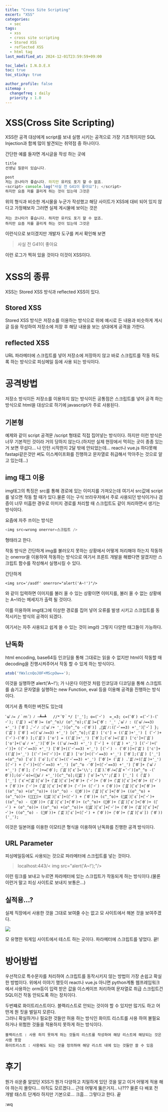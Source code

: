 ```yaml
---
title: "Cross Site Scripting"
excert: "XSS"
categories:
  - sec
tags:
  - xss
  - cross site scripting
  - Stored XSS
  - reflected XSS
  - html tag
last_modified_at: 2024-12-01T23:59:59+09:00

toc_label: I.N.D.E.X
toc: true
toc_sticky: true

author_profile: false
sitemap :
  changefreq : daily
  priority : 1.0
---
```


# XSS(Cross Site Scripting)

XSS란 공격 대상에게 script를 보내 실행 시키는 공격으로 가장 기초적이지만 SQL Injection과 함께 많이 발견되는 취약점 중 하나이다.

간단한 예를 들자면 게시글을 작성 하는 곳에
```javascript
title
선생님 질문이 있습니다.

post
저는 코나타가 좋습니다. 하지만 유키도 포기 할 수 없죠.
<script> console.log("사실 전 G41이 좋아요"); </script>
하지만 요즘 저를 끌리게 하는 것이 있는데 그것은
```

위의 형식과 비슷한 게시물을 누군가 작성했고 해당 사이트가 XSS에 대비 되어 있지 않다고 가정해보자 그러면 실제 게시물에 보이는 것은

```text
저는 코나타가 좋습니다. 하지만 유키도 포기 할 수 없죠.
하지만 요즘 저를 끌리게 하는 것이 있는데 그것은
```

이런식으로 보이겠지만 개발자 도구를 켜서 확인해 보면 

> 사실 전 G41이 좋아요

이런 로그가 찍혀 있을 것이다 이것이 XSS이다.

# XSS의 종류

XSS는 Stored XSS 방식과 reflected XSS이 있다.

## Stored XSS

Stored XSS 방식은 저장소를 이용하는 방식으로 위에 예시로 든 내용과 비슷하게 게시글 등을 작성하여 저장소에 저장 후 해당 내용을 보는 상대에게 공격을 가한다.

## reflected XSS

URL 파라메터에 스크립트를 넣어 저장소에 저장하지 않고 바로 스크립트를 작동 하도록 하는 방식으로 피싱메일 등에 사용 되는 방식이다.

# 공격방법

저장소 방식이든 저장소를 이용하지 않는 방식이든 공통점은 스크립트를 넣어 공격 하는 방식으로 html을 대상으로 하기에 javascript가 주로 사용된다.

## 기본형

예제와 같이 script 공격문 /script 형태로 직접 집어넣는 방식이다. 하지만 이런 방식은 너무 기본적인 것이라 거의 당하지 않는다.(하지만 실제 현장에서 먹히는 곳이 종종 있는거 보면 무섭다... 나 인턴 시작한지 2달 밖에 안되었는데... react나 vue.js 하다못해 fastapi같은것만 써도 이스케이프화를 진행하고 문자열로 취급해서 막아주는 것으로 알고 있는데...) 

## img 태그 이용

img태그의 특징은 src를 통해 경로에 있는 이미지를 가져오는데 여기서 src값에 script를 넣으면 작동 할 때가 있다.물론 이는 구식 브라우저에서 주로 사용되던 방식이거나 검증이 너무 미흡한 경우로 이미지 경로를 처리할 때 스크립트도 같이 처리하면서 생기는 방식이다.

요즘에 자주 쓰이는 방식은
``` javascript
<img src=wrong onerror=스크립트 />
```
형태라고 한다.

작동 방식은 간단하게 img를 불러오지 못하는 상황에서 어떻게 처리해야 하는지 작동하는 onerror을 이용하여 작동하는 방식으로 여기서 프론트 개발을 해봤다면 알겠지만 스크립트 함수를 작성해서 실행시킬 수 있다.

간단하게

```
<img src='/asdf' onerror="alert('A~!')"/>
```
와 같이 입력하면 이미지를 불러 올 수 있는 상황이면 이미지를, 불러 올 수 없는 상황에는 A~!라는 메세지가 출력 될 것이다.

이를 이용하여 img태그에 이상한 경로를 집어 넣어 오류를 발생 시키고 스크립트를 동작시키는 방식의 공격이 되겠다.

여기서는 자주 사용되고 쉽게 쓸 수 있는 것이 img라 그렇지 다양한 태그들이 가능하다.

## 난독화

html encoding, base64등 인코딩을 통해 그대로는 읽을 수 없지만 html이 작동할 때 decoding을 진행시켜주어서 작동 할 수 있게 하는 방식이다.

```javascript
atob('YWxlcnQoJ0F+MScpOw==');
```

이것을 실행하면 alert('A~!'); 가 나온다 이런것 처럼 인코딩과 디코딩을 통해 스크립트를 숨기고 문자열을 실행하는 new Function, eval 등을 이용해 공격을 진행하는 방식이다.

여기서 좀 특이한 버전도 있는데

``` text
ﾟωﾟﾉ= /｀ｍ´）ﾉ ~┻━┻   //*´∇｀*/ ['_']; o=(ﾟｰﾟ)  =_=3; c=(ﾟΘﾟ) =(ﾟｰﾟ)-(ﾟｰﾟ); (ﾟДﾟ) =(ﾟΘﾟ)= (o^_^o)/ (o^_^o);(ﾟДﾟ)={ﾟΘﾟ: '_' ,ﾟωﾟﾉ : ((ﾟωﾟﾉ==3) +'_') [ﾟΘﾟ] ,ﾟｰﾟﾉ :(ﾟωﾟﾉ+ '_')[o^_^o -(ﾟΘﾟ)] ,ﾟДﾟﾉ:((ﾟｰﾟ==3) +'_')[ﾟｰﾟ] }; (ﾟДﾟ) [ﾟΘﾟ] =((ﾟωﾟﾉ==3) +'_') [c^_^o];(ﾟДﾟ) ['c'] = ((ﾟДﾟ)+'_') [ (ﾟｰﾟ)+(ﾟｰﾟ)-(ﾟΘﾟ) ];(ﾟДﾟ) ['o'] = ((ﾟДﾟ)+'_') [ﾟΘﾟ];(ﾟoﾟ)=(ﾟДﾟ) ['c']+(ﾟДﾟ) ['o']+(ﾟωﾟﾉ +'_')[ﾟΘﾟ]+ ((ﾟωﾟﾉ==3) +'_') [ﾟｰﾟ] + ((ﾟДﾟ) +'_') [(ﾟｰﾟ)+(ﾟｰﾟ)]+ ((ﾟｰﾟ==3) +'_') [ﾟΘﾟ]+((ﾟｰﾟ==3) +'_') [(ﾟｰﾟ) - (ﾟΘﾟ)]+(ﾟДﾟ) ['c']+((ﾟДﾟ)+'_') [(ﾟｰﾟ)+(ﾟｰﾟ)]+ (ﾟДﾟ) ['o']+((ﾟｰﾟ==3) +'_') [ﾟΘﾟ];(ﾟДﾟ) ['_'] =(o^_^o) [ﾟoﾟ] [ﾟoﾟ];(ﾟεﾟ)=((ﾟｰﾟ==3) +'_') [ﾟΘﾟ]+ (ﾟДﾟ) .ﾟДﾟﾉ+((ﾟДﾟ)+'_') [(ﾟｰﾟ) + (ﾟｰﾟ)]+((ﾟｰﾟ==3) +'_') [o^_^o -ﾟΘﾟ]+((ﾟｰﾟ==3) +'_') [ﾟΘﾟ]+ (ﾟωﾟﾉ +'_') [ﾟΘﾟ]; (ﾟｰﾟ)+=(ﾟΘﾟ); (ﾟДﾟ)[ﾟεﾟ]='\\'; (ﾟДﾟ).ﾟΘﾟﾉ=(ﾟДﾟ+ ﾟｰﾟ)[o^_^o -(ﾟΘﾟ)];(oﾟｰﾟo)=(ﾟωﾟﾉ +'_')[c^_^o];(ﾟДﾟ) [ﾟoﾟ]='\"';(ﾟДﾟ) ['_'] ( (ﾟДﾟ) ['_'] (ﾟεﾟ+(ﾟДﾟ)[ﾟoﾟ]+ (ﾟДﾟ)[ﾟεﾟ]+(ﾟΘﾟ)+ (ﾟｰﾟ)+ (ﾟΘﾟ)+ (ﾟДﾟ)[ﾟεﾟ]+(ﾟΘﾟ)+ ((ﾟｰﾟ) + (ﾟΘﾟ))+ (ﾟｰﾟ)+ (ﾟДﾟ)[ﾟεﾟ]+(ﾟΘﾟ)+ (ﾟｰﾟ)+ ((ﾟｰﾟ) + (ﾟΘﾟ))+ (ﾟДﾟ)[ﾟεﾟ]+(ﾟΘﾟ)+ ((o^_^o) +(o^_^o))+ ((o^_^o) - (ﾟΘﾟ))+ (ﾟДﾟ)[ﾟεﾟ]+(ﾟΘﾟ)+ ((o^_^o) +(o^_^o))+ (ﾟｰﾟ)+ (ﾟДﾟ)[ﾟεﾟ]+((ﾟｰﾟ) + (ﾟΘﾟ))+ (c^_^o)+ (ﾟДﾟ)[ﾟεﾟ]+(ﾟｰﾟ)+ ((o^_^o) - (ﾟΘﾟ))+ (ﾟДﾟ)[ﾟεﾟ]+(ﾟΘﾟ)+ (c^_^o)+ (ﾟΘﾟ)+ (ﾟДﾟ)[ﾟεﾟ]+(ﾟΘﾟ)+ ((ﾟｰﾟ) + (o^_^o))+ ((o^_^o) +(o^_^o))+ (ﾟДﾟ)[ﾟεﾟ]+(ﾟｰﾟ)+ (ﾟΘﾟ)+ (ﾟДﾟ)[ﾟεﾟ]+(ﾟｰﾟ)+ ((o^_^o) - (ﾟΘﾟ))+ (ﾟДﾟ)[ﾟεﾟ]+((ﾟｰﾟ) + (ﾟΘﾟ))+ (ﾟΘﾟ)+ (ﾟДﾟ)[ﾟoﾟ]) (ﾟΘﾟ)) ('_');
```

이것은 일본어를 이용한 이모티콘 형식을 이용하여 난독화를 진행한 공격 방식이다.

## URL Parameter

피싱메일등에도 사용되는 것으로 파라메터에 스크립트를 넣는 것이다.

> localhost:443/< img src="alert('A~!');"/>

이런 링크를 보내고 누르면 파라메터에 있는 스크립트가 작동되게 하는 방식이다.(물론 이런거 말고 피싱 사이트로 보내지 보통은...)

## 실적용...?

실제 직장에서 사용한 것을 그대로 보여줄 수는 없고 모 사이트에서 해본 것을 보여주겠다.

<img src="/assets/images/XSS/dream.png" onerror="alert('A~!');">

모 유명한 워게임 사이트에서 테스트 하는 곳이다. 파라메터에 스크립트를 넣었다. 끝!

# 방어방법

우선적으로 특수문자를 처리하여 스크립트를 동작시키지 않는 방법이 가장 손쉽고 확실한 방법이다. 위에서 이야기 했듯이 react나 vue.js 아니면 python계통 웹프레임워크에서 사용하는 orm등이 입력 받은 값을 이스케이프 처리하여 문자열로 취급 스크립트건 SQL이건 작동 안되도록 하는 장치이다.

두번쨰로 화이트리스트이다.
블랙리스트로 안되는 것이야 할 수 있지만 많기도 하고 어떤게 뭔 짓을 벌일지 모른다.  
그러니 확실하거나 필요한 것들만 허용 하는 방식인 화이트 리스트를 사용 하여 불필요하거나 위험한 것들을 적용하지 못하게 하는 방식이다.

    블랙리스트 : 사용 하지 못하게 하는 것들의 리스트를 작성하여 해당 리스트에 해당되는 것은 사용 못함
    화이트리스트 : 사용해도 되는 것을 정의하여 해당 리스트 내에 있는 것들만 쓸 수 있음

# 후기

뭔가 쉬운줄 알았던 XSS가 뭔가 다양하고 치밀하게 있던 것을 알고 이거 어떻게 적용 해야 하는지 몰랏다... 아직도 모르겠다... 근데 어떻게 뚫은거지.. 나??? 물론 다 배포 전 개발 태스트 단계라 하지만 기본으로... 크흠... 그렇다고 한다. 끝

:wq